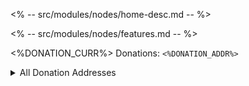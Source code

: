 <% -- src/modules/nodes/home-desc.md -- %>

<% -- src/modules/nodes/features.md -- %>

<%DONATION_CURR%> Donations: `<%DONATION_ADDR%>`

<details>
<summary>All Donation Addresses</summary>
<p>
<% -- src/modules/donations.md -- %>
</p>
</details> 